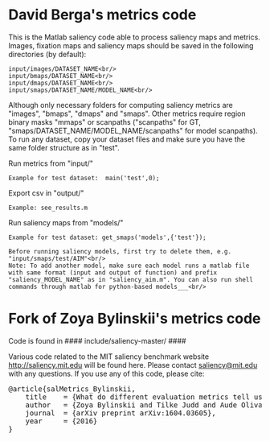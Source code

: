 # David Berga's metrics code #

This is the Matlab saliency code able to process saliency maps and metrics. Images, fixation maps and saliency maps should be saved in the following directories (by default):<br/>
    
    input/images/DATASET_NAME<br/>
    input/bmaps/DATASET_NAME<br/>
    input/dmaps/DATASET_NAME<br/>
    input/smaps/DATASET_NAME/MODEL_NAME<br/>
    
Although only necessary folders for computing saliency metrics are "images", "bmaps", "dmaps" and "smaps". Other metrics require region binary masks "mmaps" or scanpaths ("scanpaths" for GT, "smaps/DATASET_NAME/MODEL_NAME/scanpaths" for model scanpaths).<br/>
To run any dataset, copy your dataset files and make sure you have the same folder structure as in "test".<br/>
        
Run metrics from "input/"

    Example for test dataset:  main('test',0);

Export csv in "output/"

    Example: see_results.m

Run saliency maps from "models/"

    Example for test dataset: get_smaps('models',{'test'});
    
    Before running saliency models, first try to delete them, e.g. "input/smaps/test/AIM"<br/>
    Note: To add another model, make sure each model runs a matlab file with same format (input and output of function) and prefix "saliency_MODEL_NAME" as in "saliency_aim.m". You can also run shell commands through matlab for python-based models___<br/>
    
# Fork of Zoya Bylinskii's metrics code #

Code is found in #### include/saliency-master/ ####

Various code related to the MIT saliency benchmark website http://saliency.mit.edu will be found here. 
Please contact saliency@mit.edu with any questions.
If you use any of this code, please cite: 
<pre>
@article{salMetrics_Bylinskii,
    title    = {What do different evaluation metrics tell us about saliency models?},
    author   = {Zoya Bylinskii and Tilke Judd and Aude Oliva and Antonio Torralba and Fr{\'e}do Durand},
    journal  = {arXiv preprint arXiv:1604.03605},
    year     = {2016}
}
</pre>
